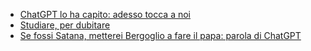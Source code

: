 - [ChatGPT lo ha capito: adesso tocca a noi](articles/2024-09-12-chatgpt-satana.html)
- [Studiare, per dubitare](articles/2024-09-23-studiare-per-dubitare.html)
- [Se fossi Satana, metterei Bergoglio a fare il papa: parola di ChatGPT](articles/2024-10-15-chatgpt-bergoglio-papa.html)
